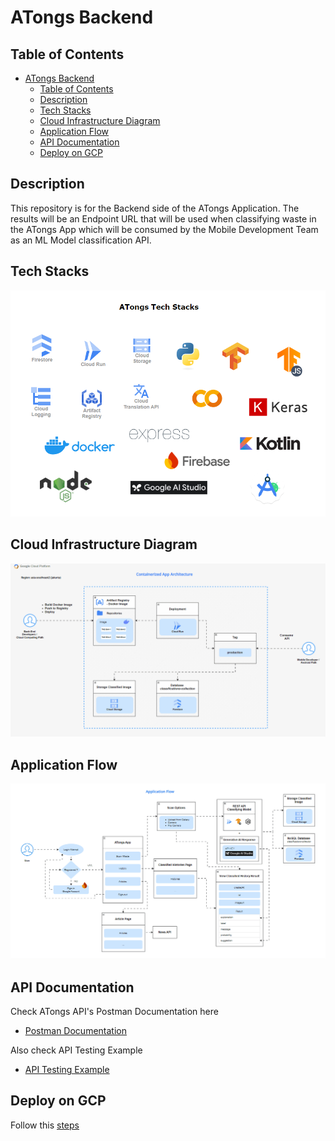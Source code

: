 # ATongs Backend

## Table of Contents

- [ATongs Backend](#atongs-backend)
  - [Table of Contents](#table-of-contents)
  - [Description](#description)
  - [Tech Stacks](#tech-stacks)
  - [Cloud Infrastructure Diagram](#cloud-infrastructure-diagram)
  - [Application Flow](#application-flow)
  - [API Documentation](#api-documentation)
  - [Deploy on GCP](#deploy-on-gcp)

## Description
This repository is for the Backend side of the ATongs Application. The results will be an Endpoint URL that will be used when classifying waste in the ATongs App which will be consumed by the Mobile Development Team as an ML Model classification API.

## Tech Stacks

![ATongs Tech Stacks](assets/architecture/atongs-tech-stacks.png)

## Cloud Infrastructure Diagram

![ATongs Infrastructure Diagram](assets/architecture/atongs-infrastructure-diagram.gif)

## Application Flow

![ATongs Application Flow](assets/architecture/atongs-application-flow.gif)

## API Documentation

Check ATongs API's Postman Documentation here
- [Postman Documentation](https://documenter.getpostman.com/view/24299358/2sA3XSB1Ut)

Also check API Testing Example
- [API Testing Example](testing-api.md)

## Deploy on GCP

Follow this [steps](setup.md)